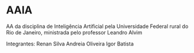 # AAIA
AA da disciplina de Inteligência Artificial pela Universidade Federal rural do Rio de Janeiro, ministrada pelo professor Leandro Alvim

Integrantes:
Renan Silva
Andreia Oliveira
Igor Batista
